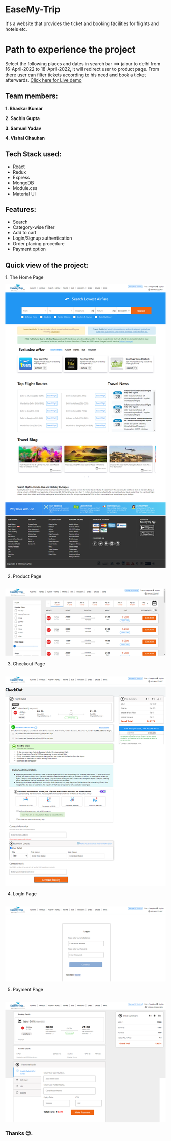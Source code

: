 # EaseMy-Trip
It's a website that provides the ticket and booking facilities for flights and hotels etc.<br/>

# Path to experience the project
Select the following places and dates in search bar ==> jaipur to delhi from 16-April-2022 to 18-April-2022, it will redirect user to product page. From there user can filter tickets according to his need and book a ticket afterwards.
<a href="https://ease-my-trip.netlify.app/" target="_blank">Click here for Live demo</a>

## Team members:
<p><b>1. Bhaskar Kumar</b></p>
<p><b>2. Sachin Gupta</b></p>
<p><b>3. Samuel Yadav</b></p>
<p><b>4. Vishal Chauhan</b></p>

## Tech Stack used:
<ul>
  <li>React</li>
  <li>Redux</li>
  <li>Express</li>
  <li>MongoDB</li>
  <li>Module.css</li>
  <li>Material UI</li>
</ul>

## Features:
<ul>
  <li>Search</li>
  <li>Category-wise filter</li>
  <li>Add to cart</li>
  <li>Login/Signup authentication</li>
  <li>Order placing procedure</li>
  <li>Payment option</li>
</ul>

<h2>Quick view of the project:</h2>
1. The Home Page
<p></p>
<img src="https://github.com/Guptaji03/EaseMy-Trip/blob/main/images/home.png" />

2. Product Page
<br>
<img src="https://github.com/Guptaji03/EaseMy-Trip/blob/main/images/product.png" />

3. Checkout Page
<br>
<img src="https://github.com/Guptaji03/EaseMy-Trip/blob/main/images/checkout.png" />

4. LogIn Page
<br>
<img src="https://github.com/Guptaji03/EaseMy-Trip/blob/main/images/login.png" />

5. Payment Page
<br>
<img src="https://github.com/Guptaji03/EaseMy-Trip/blob/main/images/payment.png" />

### Thanks 😊.
